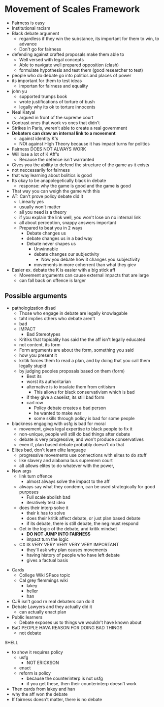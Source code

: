 # Movement of Scales Framework

-   Fairness is easy
-   Institutional racism
-   Black debate argument
    -   regardless if they win the substance, its important for them to win, to advance
    -   Don't go for fairness
-   defending against crafted proposals make them able to
    -   Well versed with legal concepts
    -   Able to navigate well prepared opposition (clash)
    -   formulate hypothesis and test them (good researcher to test)
-   people who do debate go into politics and places of power
-   its important for them to test ideas
    -   importan for fairness and equality
-   john yu
    -   supported trumps book
    -   wrote justifications of torture of bush
    -   legally why its ok to torture innocents
-   Neal Katyal
    -   argued in front of the supreme court
-   Contrast ones that work vs ones that didn't
-   Strikes in Paris, weren't able to create a real government
-   **Debaters can draw an internal link to a movement**
    -   against identity K's
    -   NOt against High Theory because it has impact turns for politics
-   Fairness DOES NOT ALWAYS WORK
-   Will lose a lot of K Aff's
    -   Because the defence isn't warranted
-   Gives you the ability to defend the structure of the game as it exists
-   not neccessarily for fairness
-   that way learning about bolitics is good
-   Its okay to be anapolegetically black in debate
    -   response: why the game is good and the game is good
-   That way you can weigh the game with this
-   AT: Can't prove policy debate did it
    -   Linearly yes
    -   usually won't matter
    -   all you need is a theory
    -   if you explain the link well, you won't lose on no internal link
    -   all about perception, snappy answers important
    -   Prepared to beat you in 2 ways
        -   Debate changes us
        -   debate changes us in a bad way
        -   Debate never shapes us
            -   Unwinnable
            -   debate changes our subjectivity
                -   Now you debate how it changes you subjectivity
            -   movements in more coherrent than what they giev
-   Easier ex. debate the K is easier with a big stick aff
    -   Movement arguments can cause external impacts that are large
    -   can fall back on offence is larger

## Possible arguments

-   pathologization disad
    -   Those who engage in debate are legally knowlagable
    -   taht implies others who debate aren't
    -   bad
    -   IMPACT
        -   Bad Stereotypes
    -   Kritiks that topicality has said the the aff isn't legally educated
    -   not content, its form
    -   Form arguments are about the form, something you said
    -   how you present it
    -   kritik forces them to read a plan, and by doing that you call them legally stupid
    -   by judging peoples proposals based on them (form)
        -   Best its
        -   worst its authoritarian
        -   alternative is to insulate them from critisism
            -   This allows for black conservativism which is bad
        -   if they give a caselist, its still bad form
        -   carl row
            -   Policy debate creates a bad person
            -   he wanted to make war
            -   some skills through policy is bad for some people
-   blackness engaging with usfg is bad for moral
    -   movement, gives legal expertise to black people to fix it
    -   non-unique, people will still do bad things after debate
    -   debate is very progressive, and won't produce conservatives
    -   even if, plan based debate probably doesn't do that
-   Elites bad, don't learn elite language
    -   progressive movements use connections with elites to do stuff
    -   like slavery and alabama bus supremem court
    -   alt allows elites to do whatever with the power,
-   New args
    -   link turn offence
        -   almost always solve the impact to the aff
    -   always say what they condemn, can be used strategically for good purposes
        -   Full scale abolish bad
        -   iteratively test idea
    -   does their interp solve it
        -   their k has to solve
        -   does their kritik affect debate, or just plan based debate
        -   if its debate, there is still debate, the neg must respond
    -   Get in the logic of the debate, and kritik mindset
        -   **DO NOT JUMP INTO FAIRNESS**
        -   impact turn the logic
    -   CX IS VERY VERY VERY VERY VERY IMPORTANT
        -   they'll ask why plan causes movements
        -   having history of people who have left debate
        -   gives a factual basis

*   Cards
    -   College Wiki SPace topic
    -   Cal grey flemmings wiki
        -   lakey
        -   heller
        -   han
*   CJR isn't good rn real debaters can do it
*   Debate Lawyers and they actually did it
    -   can actually enact plan
*   Public learners
    -   Debate exposes us to things we wouldn't have known about
*   BaD PEOPLE HAVA REASON FOR DOING BAD THINGS
    -   not debate

SHELL

-   to show it requires policy
    -   usfg
        -   NOT ERICKSON
    -   enact
    -   reform is policy
        -   because the counterinterp is not usfg
        -   if you get these, then their counterinterp doesn't work
-   Then cards from lakey and han
-   why the aff won the debate
-   If fairness doesn't matter, there is no debate
